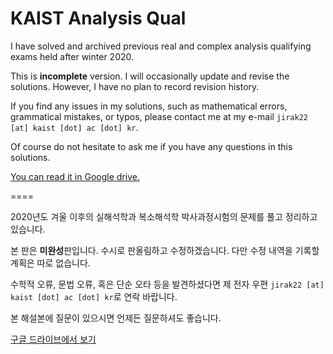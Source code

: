 # KAIST Analysis Qual

I have solved and archived previous real and complex analysis qualifying exams held after winter 2020. 

This is **incomplete** version. I will occasionally update and revise the solutions. However, I have no plan to record revision history.

If you find any issues in my solutions, such as mathematical errors, grammatical mistakes, or typos, please contact me at my e-mail `jirak22 [at] kaist [dot] ac [dot] kr`.

Of course do not hesitate to ask me if you have any questions in this solutions.

[You can read it in Google drive.](https://drive.google.com/file/d/16BE20fEagKVotwzWAsUpsUVDvdMgSTCP/view?usp=sharing)

====

2020년도 겨울 이후의 실해석학과 복소해석학 박사과정시험의 문제를 풀고 정리하고 있습니다. 

본 판은 **미완성**판입니다. 수시로 판올림하고 수정하겠습니다. 다만 수정 내역을 기록할 계획은 따로 없습니다.

수학적 오류, 문법 오류, 혹은 단순 오타 등을 발견하셨다면 제 전자 우편 `jirak22 [at] kaist [dot] ac [dot] kr`로 연락 바랍니다.

본 해설본에 질문이 있으시면 언제든 질문하셔도 좋습니다.

[구글 드라이브에서 보기](https://drive.google.com/file/d/16BE20fEagKVotwzWAsUpsUVDvdMgSTCP/view?usp=sharing)
